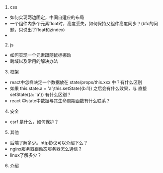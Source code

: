 1. css
 - 如何实现两边固定，中间自适应的布局
 - 一个组件内多个元素float时，高度丢失，如何保持父组件高度同步？(bfc的问题，只说出了float和zindex)
 - 

2. js
 - 如何实现一个元素跟随鼠标挪动
 - 跨域以及常用的解决办法

3. 框架
 - react中怎样决定一个数据放在 state/props/this.xxx 中？有什么区别
 - 如果 this.state.a = 'a';this.setState({b:1}) 之后会有什么效果，与 直接 setState({a: 'a'}) 有什么区别？
 - react 中state中数据与其生命周期函数有什么联系？

4. 安全
 - csrf 是什么，如何保护？

5. 其他
 - 后端了解多少。http协议可以介绍下么？
 - nginx服务器跟动态服务器怎么通信？
 - linux了解多少？

6. 介绍